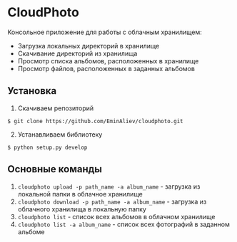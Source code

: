 # CloudPhoto

Консольное приложение для работы с облачным хранилищем:
  * Загрузка локальных директорий в хранилище
  * Скачивание директорий из хранилища
  * Просмотр списка альбомов, расположенных в хранилище
  * Просмотр файлов, расположенных в заданных альбомов

## Установка

1. Скачиваем репозиторий
```console
$ git clone https://github.com/EminAliev/cloudphoto.git
```
2. Устанавливаем библиотеку
```console
$ python setup.py develop
```

## Основные команды

1. `cloudphoto upload -p path_name -a album_name` - загрузка из локальной папки в облачное хранилище
2. `cloudphoto download -p path_name -a album_name` - загрузка из облачного хранилища в локальную папку
3. `cloudphoto list` - список всех альбомов в облачном хранилище
4. `cloudphoto list -a album_name` - список всех фотографий в заданном альбоме
